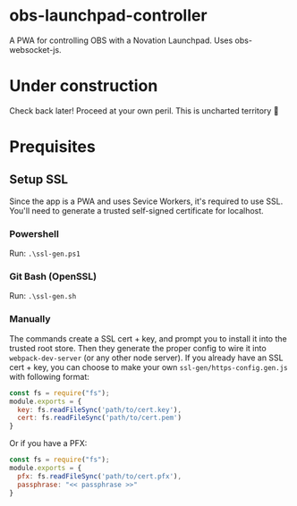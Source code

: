 # obs-launchpad-controller
A PWA for controlling OBS with a Novation Launchpad. Uses obs-websocket-js.

# Under construction
Check back later! Proceed at your own peril. This is uncharted territory 🦈

# Prequisites

## Setup SSL

Since the app is a PWA and uses Sevice Workers, it's required to use SSL. You'll need to generate a trusted self-signed certificate for localhost.

### Powershell
Run: `.\ssl-gen.ps1`

### Git Bash (OpenSSL)
Run: `.\ssl-gen.sh`

### Manually
The commands create a SSL cert + key, and prompt you to install it into the trusted root store. Then they generate the proper config to wire it into `webpack-dev-server` (or any other node server). If you already have an SSL cert + key, you can choose to make your own `ssl-gen/https-config.gen.js` with following format:

```js
const fs = require("fs");
module.exports = {
  key: fs.readFileSync('path/to/cert.key'),
  cert: fs.readFileSync('path/to/cert.pem')
}
```

Or if you have a PFX:
```js
const fs = require("fs");
module.exports = {
  pfx: fs.readFileSync('path/to/cert.pfx'),
  passphrase: "<< passphrase >>"
}
```